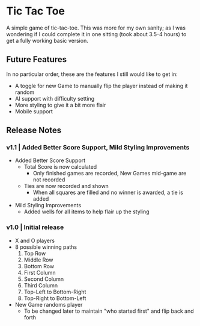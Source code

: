 # Tic Tac Toe

A simple game of tic-tac-toe. This was more for my own sanity; as I was wondering if I could complete it in one sitting (took about 3.5-4 
hours) to get a fully working basic version.

## Future Features

In no particular order, these are the features I still would like to get in:

* A toggle for new Game to manually flip the player instead of making it random
* AI support with difficulty setting
* More styling to give it a bit more flair
* Mobile support

## Release Notes 

### v1.1 \| **Added Better Score Support, Mild Styling Improvements**

* Added Better Score Support
    * Total Score is now calculated
        * Only finished games are recorded, New Games mid-game are not recorded
    * Ties are now recorded and shown
        * When all squares are filled and no winner is awarded, a tie is added
* Mild Styling Improvements
    * Added wells for all items to help flair up the styling

### v1.0 \| **Initial release**

* X and O players
* 8 possible winning paths
    1. Top Row
    2. Middle Row
    3. Bottom Row
    4. First Column
    5. Second Column
    6. Third Column
    7. Top-Left to Bottom-Right
    8. Top-Right to Bottom-Left
* New Game randoms player
    * To be changed later to maintain "who started first" and flip back and forth
